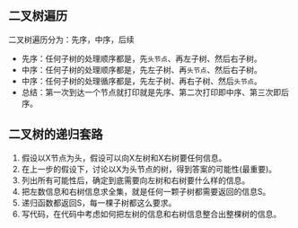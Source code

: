 ## 二叉树遍历

二叉树遍历分为：先序，中序，后续

- 先序：任何子树的处理顺序都是，先`头节点`、再左子树、然后右子树。
- 中序：任何子树的处理顺序都是，先左子树、再`头节点`、然后右子树。
- 中序：任何子树的处理循序都是，先左子树、再右子树、然后`头节点`。
- 总结：第一次到达一个节点就打印就是先序、第二次打印即中序、第三次即后序。

## 二叉树的递归套路

1. 假设以X节点为头，假设可以向X左树和X右树要任何信息。
2. 在上一步的假设下，讨论以X为头节点的树，得到答案的可能性(最重要)。
3. 列出所有可能性后，确定到底需要向左树和右树要什么样的信息。
4. 把左数信息和右树信息求全集，就是任何一颗子树都需要返回的信息S。
5. 递归函数都返回S，每一棵子树都这么要求。
6. 写代码，在代码中考虑如何把左树的信息和右树信息整合出整棵树的信息。

